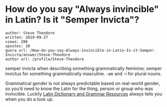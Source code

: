 # How do you say "Always invincible" in Latin? Is it "Semper Invicta"?

	author: Steve Theodore
	written: 2019-09-27
	views: 286
	upvotes: 10
	quora url: /How-do-you-say-Always-invincible-in-Latin-Is-it-Semper-Invicta/answer/Steve-Theodore
	author url: /profile/Steve-Theodore


semper invicta when describing something grammatically feminine; semper invictus for something grammatically masculine. -ae and -i for plural nouns.

Grammatical gender is not always predictable based on real-world gender, so you’d need to know the Latin for the thing, person or group who was invincible. Luckily [Latin Dictionary and Grammar Resources](http://www.latin-dictionary.net/) always tells you when you do a look up.

